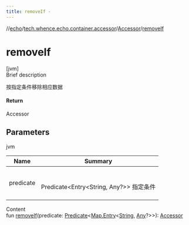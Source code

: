 ```yaml
---
title: removeIf -
---
```

//[echo](../../index.md)/[tech.whence.echo.container.accessor](../index.md)/[Accessor](index.md)/[removeIf](remove-if.md)



# removeIf  
[jvm]  
Brief description  


按指定条件移除相应数据



#### Return  


Accessor



## Parameters  
  
jvm  
  
|  Name|  Summary| 
|---|---|
| predicate| <br><br>Predicate<Entry<String, Any?>> 指定条件<br><br>
  
  
Content  
fun [removeIf](remove-if.md)(predicate: [Predicate](../../tech.whence.echo.function/-predicate/index.md)<[Map.Entry](https://kotlinlang.org/api/latest/jvm/stdlib/kotlin.collections/-map/-entry/index.html)<[String](https://kotlinlang.org/api/latest/jvm/stdlib/kotlin/-string/index.html), [Any](https://kotlinlang.org/api/latest/jvm/stdlib/kotlin/-any/index.html)?>>): [Accessor](index.md)  



